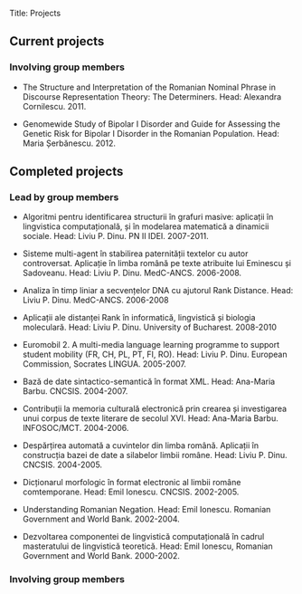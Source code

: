 Title: Projects

## Current projects

### Involving group members

- The Structure and Interpretation of the Romanian Nominal Phrase in Discourse
  Representation Theory: The Determiners. Head: Alexandra Cornilescu. 2011.
  
- Genomewide Study of Bipolar I Disorder and Guide for Assessing the Genetic Risk for Bipolar I Disorder in the Romanian Population.  Head: Maria Șerbănescu. 2012.
## Completed projects

### Lead by group members

- Algoritmi pentru identificarea structurii în grafuri masive: aplicații în
  lingvistica computațională, și în modelarea matematică a dinamicii sociale.
  Head: Liviu P. Dinu.  PN II IDEI. 2007-2011.

- Sisteme multi-agent în stabilirea paternității textelor cu autor
  controversat. Aplicație în limba română pe texte atribuite lui Eminescu și
  Sadoveanu.  Head: Liviu P. Dinu.  MedC-ANCS.  2006-2008.

- Analiza în timp liniar a secvențelor DNA cu ajutorul Rank Distance.  Head:
  Liviu P. Dinu. MedC-ANCS. 2006-2008

- Aplicații ale distanței Rank în informatică, lingvistică și biologia
  moleculară.   Head: Liviu P. Dinu. University of Bucharest.  2008-2010

- Euromobil 2.  A multi-media language learning programme to support student
  mobility (FR, CH, PL, PT, FI, RO). Head: Liviu P. Dinu.  European Commission,
  Socrates LINGUA.  2005-2007.

- Bază de date sintactico-semantică în format XML.  Head: Ana-Maria Barbu.
  CNCSIS.  2004-2007.

- Contribuții la memoria culturală electronică prin crearea și investigarea
  unui corpus de texte literare de secolul XVI.  Head: Ana-Maria Barbu.
  INFOSOC/MCT.  2004-2006.

- Despărțirea automată a cuvintelor din limba română.  Aplicații în construcția
  bazei de date a silabelor limbii române.   Head: Liviu P. Dinu. CNCSIS.  2004-2005.

- Dicționarul morfologic în format electronic al limbii române comtemporane.
  Head: Emil Ionescu.  CNCSIS.  2002-2005.

- Understanding Romanian Negation.  Head: Emil Ionescu.  Romanian Government
  and World Bank. 2002-2004.

- Dezvoltarea componentei de lingvistică computațională în cadrul masteratului
  de lingvistică teoretică.  Head: Emil Ionescu, Romanian Government and World
  Bank.  2000-2002.


### Involving group members


